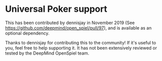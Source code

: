 # Universal Poker support

This has been contributed by dennisjay in November 2019 (See
https://github.com/deepmind/open_spiel/pull/97), and is available as an optional
dependency.

Thanks to dennisjay for contributing this to the community! If it's useful to
you, feel free to help supporting it. It has not been extensively reviewed or
tested by the DeepMind OpenSpiel team.
